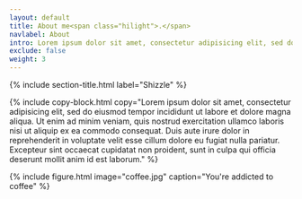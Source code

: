 ```yaml
---
layout: default
title: About me<span class="hilight">.</span>
navlabel: About
intro: Lorem ipsum dolor sit amet, consectetur adipisicing elit, sed do eiusmod tempor incididunt ut labore et dolore magna aliqua.
exclude: false
weight: 3
---
```


{% include section-title.html label="Shizzle" %}

{% include copy-block.html copy="Lorem ipsum dolor sit amet, consectetur adipisicing elit, sed do eiusmod tempor incididunt ut labore et dolore magna aliqua. Ut enim ad minim veniam, quis nostrud exercitation ullamco laboris nisi ut aliquip ex ea commodo consequat. Duis aute irure dolor in reprehenderit in voluptate velit esse cillum dolore eu fugiat nulla pariatur. Excepteur sint occaecat cupidatat non proident, sunt in culpa qui officia deserunt mollit anim id est laborum." %}

{% include figure.html image="coffee.jpg" caption="You're addicted to coffee" %}
